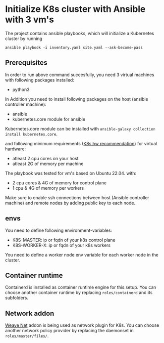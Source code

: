 # Initialize K8s cluster with Ansible with 3 vm's

The project contains ansible playbooks, which will initialize a Kubernetes cluster by running 

`ansible playbook -i inventory.yaml site.yaml --ask-become-pass`

## Prerequisites

In order to run above command succesfully, you need 3 virtual machines with following packages installed:

- python3

In Addition you need to install following packages on the host (ansible controller machine):

- ansible 
- kubernetes.core module for ansible

Kubernetes.core module can be installed with `ansible-galaxy collection install kubernetes.core`.

and following minimum requirements ([K8s hw recommendation](https://kubernetes.io/docs/setup/production-environment/tools/kubeadm/install-kubeadm/)) for virtual hardware:

- atleast 2 cpu cores on your host
- atleast 2G of memory per machine 

The playbook was tested for vm's based on Ubuntu 22.04. with:
- 2 cpu cores & 4G of memory for control plane
- 1 cpu & 4G of memory per workers

Make sure to enable ssh connections between host (Ansible controller machine) and remote nodes by adding public key to each node.

## envs

You need to define following environment-variables:
- K8S-MASTER: ip or fqdn of your k8s control plane
- K8S-WORKER-X: ip or fqdn of your k8s workers

You need to define a worker node env variable for each worker node in the cluster.

## Container runtime

Containerd is installed as container runtime engine for this setup. You can choose another container runtime by replacing `roles/containerd` and its subfolders.

## Network addon

[Weave Net](https://www.weave.works/docs/net/latest/kubernetes/kube-addon/) addon is being used as network plugin for K8s. You can choose another network policy provider by replacing the daemonset in `roles/master/files/`.
